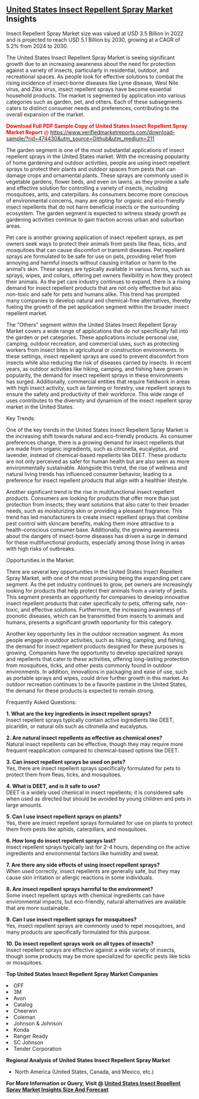 <h2><a href="https://www.verifiedmarketreports.com/download-sample/?rid=474430&amp;utm_source=Github&amp;utm_medium=211" target="_blank">United States Insect Repellent Spray Market</a> Insights</h2><p>Insect Repellent Spray Market size was valued at USD 3.5 Billion in 2022 and is projected to reach USD 5.1 Billion by 2030, growing at a CAGR of 5.2% from 2024 to 2030.</p><p><p>The United States Insect Repellent Spray Market is seeing significant growth due to an increasing awareness about the need for protection against a variety of insects, particularly in residential, outdoor, and recreational spaces. As people look for effective solutions to combat the rising incidence of insect-borne diseases like Lyme disease, West Nile virus, and Zika virus, insect repellent sprays have become essential household products. The market is segmented by application into various categories such as garden, pet, and others. Each of these subsegments caters to distinct consumer needs and preferences, contributing to the overall expansion of the market. </p><p><p><span class=""><span style="color: #ff0000;"><strong>Download Full PDF Sample Copy of United States Insect Repellent Spray Market Report</strong> @ </span><a href="https://www.verifiedmarketreports.com/download-sample/?rid=474430&amp;utm_source=Github&amp;utm_medium=211" target="_blank">https://www.verifiedmarketreports.com/download-sample/?rid=474430&amp;utm_source=Github&amp;utm_medium=211</a></span></p></p><p>The garden segment is one of the most substantial applications of insect repellent sprays in the United States market. With the increasing popularity of home gardening and outdoor activities, people are using insect repellent sprays to protect their plants and outdoor spaces from pests that can damage crops and ornamental plants. These sprays are commonly used in vegetable gardens, flower beds, and even on lawns, as they provide a safe and effective solution for controlling a variety of insects, including mosquitoes, ants, and caterpillars. As consumers become more conscious of environmental concerns, many are opting for organic and eco-friendly insect repellents that do not harm beneficial insects or the surrounding ecosystem. The garden segment is expected to witness steady growth as gardening activities continue to gain traction across urban and suburban areas.<p>Pet care is another growing application of insect repellent sprays, as pet owners seek ways to protect their animals from pests like fleas, ticks, and mosquitoes that can cause discomfort or transmit diseases. Pet repellent sprays are formulated to be safe for use on pets, providing relief from annoying and harmful insects without causing irritation or harm to the animal’s skin. These sprays are typically available in various forms, such as sprays, wipes, and collars, offering pet owners flexibility in how they protect their animals. As the pet care industry continues to expand, there is a rising demand for insect repellent products that are not only effective but also non-toxic and safe for pets and humans alike. This trend has prompted many companies to develop natural and chemical-free alternatives, thereby fueling the growth of the pet application segment within the broader insect repellent market.<p>The "Others" segment within the United States Insect Repellent Spray Market covers a wide range of applications that do not specifically fall into the garden or pet categories. These applications include personal use, camping, outdoor recreation, and commercial uses, such as protecting workers from insect bites in agricultural or construction environments. In these settings, insect repellent sprays are used to prevent discomfort from insects while also reducing the risk of diseases carried by insects. In recent years, as outdoor activities like hiking, camping, and fishing have grown in popularity, the demand for insect repellent sprays in these environments has surged. Additionally, commercial entities that require fieldwork in areas with high insect activity, such as farming or forestry, use repellent sprays to ensure the safety and productivity of their workforce. This wide range of uses contributes to the diversity and dynamism of the insect repellent spray market in the United States.<p>Key Trends:</p><p>One of the key trends in the United States Insect Repellent Spray Market is the increasing shift towards natural and eco-friendly products. As consumer preferences change, there is a growing demand for insect repellents that are made from organic ingredients, such as citronella, eucalyptus, and lavender, instead of chemical-based repellents like DEET. These products are not only perceived as safer for human health but are also seen as more environmentally sustainable. Alongside this trend, the rise of wellness and natural living trends has influenced consumer behavior, leading to a preference for insect repellent products that align with a healthier lifestyle.</p><p>Another significant trend is the rise in multifunctional insect repellent products. Consumers are looking for products that offer more than just protection from insects; they want solutions that also cater to their broader needs, such as moisturizing skin or providing a pleasant fragrance. This trend has led manufacturers to create insect repellent sprays that combine pest control with skincare benefits, making them more attractive to a health-conscious consumer base. Additionally, the growing awareness about the dangers of insect-borne diseases has driven a surge in demand for these multifunctional products, especially among those living in areas with high risks of outbreaks.</p><p>Opportunities in the Market:</p><p>There are several key opportunities in the United States Insect Repellent Spray Market, with one of the most promising being the expanding pet care segment. As the pet industry continues to grow, pet owners are increasingly looking for products that help protect their animals from a variety of pests. This segment presents an opportunity for companies to develop innovative insect repellent products that cater specifically to pets, offering safe, non-toxic, and effective solutions. Furthermore, the increasing awareness of zoonotic diseases, which can be transmitted from insects to animals and humans, presents a significant growth opportunity for this category.</p><p>Another key opportunity lies in the outdoor recreation segment. As more people engage in outdoor activities, such as hiking, camping, and fishing, the demand for insect repellent products designed for these purposes is growing. Companies have the opportunity to develop specialized sprays and repellents that cater to these activities, offering long-lasting protection from mosquitoes, ticks, and other pests commonly found in outdoor environments. In addition, innovations in packaging and ease of use, such as portable sprays and wipes, could drive further growth in this market. As outdoor recreation continues to be a favorite pastime in the United States, the demand for these products is expected to remain strong.</p><p>Frequently Asked Questions:</p><p><b>1. What are the key ingredients in insect repellent sprays?</b><br>Insect repellent sprays typically contain active ingredients like DEET, picaridin, or natural oils such as citronella and eucalyptus.</p><p><b>2. Are natural insect repellents as effective as chemical ones?</b><br>Natural insect repellents can be effective, though they may require more frequent reapplication compared to chemical-based options like DEET.</p><p><b>3. Can insect repellent sprays be used on pets?</b><br>Yes, there are insect repellent sprays specifically formulated for pets to protect them from fleas, ticks, and mosquitoes.</p><p><b>4. What is DEET, and is it safe to use?</b><br>DEET is a widely used chemical in insect repellents; it is considered safe when used as directed but should be avoided by young children and pets in large amounts.</p><p><b>5. Can I use insect repellent sprays on plants?</b><br>Yes, there are insect repellent sprays formulated for use on plants to protect them from pests like aphids, caterpillars, and mosquitoes.</p><p><b>6. How long do insect repellent sprays last?</b><br>Insect repellent sprays typically last for 2-4 hours, depending on the active ingredients and environmental factors like humidity and sweat.</p><p><b>7. Are there any side effects of using insect repellent sprays?</b><br>When used correctly, insect repellents are generally safe, but they may cause skin irritation or allergic reactions in some individuals.</p><p><b>8. Are insect repellent sprays harmful to the environment?</b><br>Some insect repellent sprays with chemical ingredients can have environmental impacts, but eco-friendly, natural alternatives are available that are more sustainable.</p><p><b>9. Can I use insect repellent sprays for mosquitoes?</b><br>Yes, insect repellent sprays are commonly used to repel mosquitoes, and many products are specifically formulated for this purpose.</p><p><b>10. Do insect repellent sprays work on all types of insects?</b><br>Insect repellent sprays are effective against a wide variety of insects, though some products may be more specialized for specific pests like ticks or mosquitoes.</p></p><p><strong>Top United States Insect Repellent Spray Market Companies</strong></p><div data-test-id=""><p><li>OFF</li><li> 3M</li><li> Avon</li><li> Catalog</li><li> Cheerwin</li><li> Coleman</li><li> Johnson & Johnson</li><li> Konda</li><li> Ranger Ready</li><li> SC Johnson</li><li> Tender Corporation</li></p><div><strong>Regional Analysis of&nbsp;United States Insect Repellent Spray Market</strong></div><ul><li dir="ltr"><p dir="ltr">North America&nbsp;(United States, Canada, and Mexico, etc.)</p></li></ul><p><strong>For More Information or Query, Visit @&nbsp;</strong><strong><a href="https://www.verifiedmarketreports.com/product/insect-repellent-spray-market/?utm_source=Github&amp;utm_medium=211" target="_blank">United States Insect Repellent Spray Market Insights Size And Forecast</a></strong></p></div>
